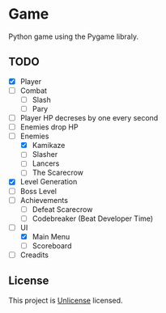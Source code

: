# Game
Python game using the Pygame libraly.

## TODO
- [X] Player
- [ ] Combat
  - [ ] Slash
  - [ ] Pary
- [ ] Player HP decreses by one every second
- [ ] Enemies drop HP
- [ ] Enemies
  - [X] Kamikaze
  - [ ] Slasher
  - [ ] Lancers
  - [ ] The Scarecrow
- [X] Level Generation
- [ ] Boss Level
- [ ] Achievements
  - [ ] Defeat Scarecrow
  - [ ] Codebreaker (Beat Developer Time)
- [ ] UI
  - [X] Main Menu
  - [ ] Scoreboard
- [ ] Creadits

## License
This project is [Unlicense](https://unlicense.org/) licensed.
